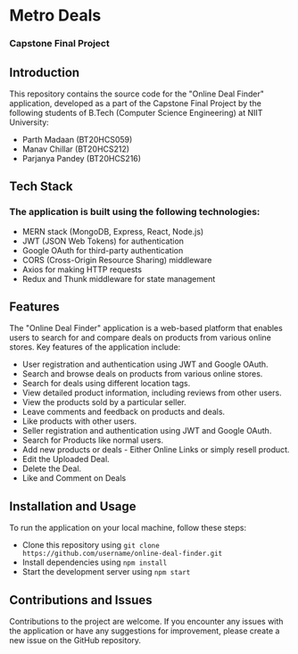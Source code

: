 # Metro Deals
### Capstone Final Project

## Introduction
This repository contains the source code for the "Online Deal Finder" application, developed as a part of the Capstone Final Project by the following students of B.Tech (Computer Science Engineering) at NIIT University:
- Parth Madaan (BT20HCS059)
- Manav Chillar (BT20HCS212)
- Parjanya Pandey (BT20HCS216)

## Tech Stack
### The application is built using the following technologies:

- MERN stack (MongoDB, Express, React, Node.js)
- JWT (JSON Web Tokens) for authentication
- Google OAuth for third-party authentication
- CORS (Cross-Origin Resource Sharing) middleware
- Axios for making HTTP requests
- Redux and Thunk middleware for state management

## Features
The "Online Deal Finder" application is a web-based platform that enables users to search for and compare deals on products from various online stores. Key features of the application include:

- User registration and authentication using JWT and Google OAuth.
- Search and browse deals on products from various online stores.
- Search for deals using different location tags.
- View detailed product information, including reviews from other users.
- View the products sold by a particular seller.
- Leave comments and feedback on products and deals.
- Like products with other users.
- Seller registration and authentication using JWT and Google OAuth.
- Search for Products like normal users.
- Add new products or deals - Either Online Links or simply resell product.
- Edit the Uploaded Deal.
- Delete the Deal.
- Like and Comment on Deals

## Installation and Usage
To run the application on your local machine, follow these steps:

- Clone this repository using `git clone https://github.com/username/online-deal-finder.git`
- Install dependencies using `npm install`
- Start the development server using `npm start`

## Contributions and Issues
Contributions to the project are welcome. If you encounter any issues with the application or have any suggestions for improvement, please create a new issue on the GitHub repository.

 
